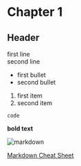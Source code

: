 # Chapter 1

## Header

first line  
second line

- first bullet
- second bullet

1. first item
2. second item

`code`

**bold text**

![markdown](https://alternativetoapp.com/wp-content/uploads/2020/05/mdbook_158088.png)

[Markdown Cheat Sheet](https://www.markdownguide.org/cheat-sheet/)